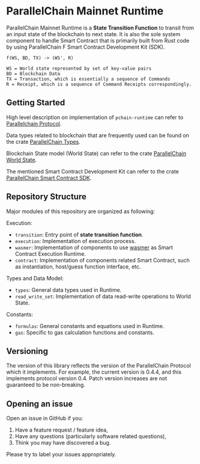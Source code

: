 # ParallelChain Mainnet Runtime

ParallelChain Mainnet Runtime is a **State Transition Function** to transit from an input state of the blockchain to next state. It is also the sole system component to handle Smart Contract that is primarily built from Rust code by using ParallelChain F Smart Contract Development Kit (SDK).

```
f(WS, BD, TX) -> (WS', R)

WS = World state represented by set of key-value pairs
BD = Blockchain Data
TX = Transaction, which is essentially a sequence of Commands
R = Receipt, which is a sequence of Command Receipts correspondingly.
```

## Getting Started

High level description on implementation of `pchain-runtime` can refer to [Parallelchain Protocol](https://github.com/parallelchain-io/parallelchain-protocol).

Data types related to blockchain that are frequently used can be found on the crate [ParallelChain Types](https://crates.io/crates/pchain-types).

Blockchain State model (World State) can refer to the crate [ParallelChain World State](https://github.com/parallelchain-io/pchain-world-state).

The mentioned Smart Contract Development Kit can refer to the crate [ParallelChain Smart Contract SDK](https://crates.io/crates/pchain-sdk).

## Repository Structure

Major modules of this repository are organized as following:

Execution:

- `transition`: Entry point of **state transition function**.
- `execution`: Implementation of execution process.
- `wasmer`: Implementation of components to use [wasmer](https://wasmer.io/) as Smart Contract Execution Runtime.
- `contract`: Implementation of components related Smart Contract, such as instantiation, host/guess function interface, etc.

Types and Data Model:

- `types`: General data types used in Runtime.
- `read_write_set`: Implementation of data read-write operations to World State.

Constants:

- `formulas`: General constants and equations used in Runtime.
- `gas`: Specific to gas calculation functions and constants.

## Versioning 

The version of this library reflects the version of the ParallelChain Protocol which it implements. For example, the current version is 0.4.4, and this implements protocol version 0.4. Patch version increases are not guaranteed to be non-breaking.

## Opening an issue

Open an issue in GitHub if you:

1. Have a feature request / feature idea,
2. Have any questions (particularly software related questions),
3. Think you may have discovered a bug.

Please try to label your issues appropriately.
